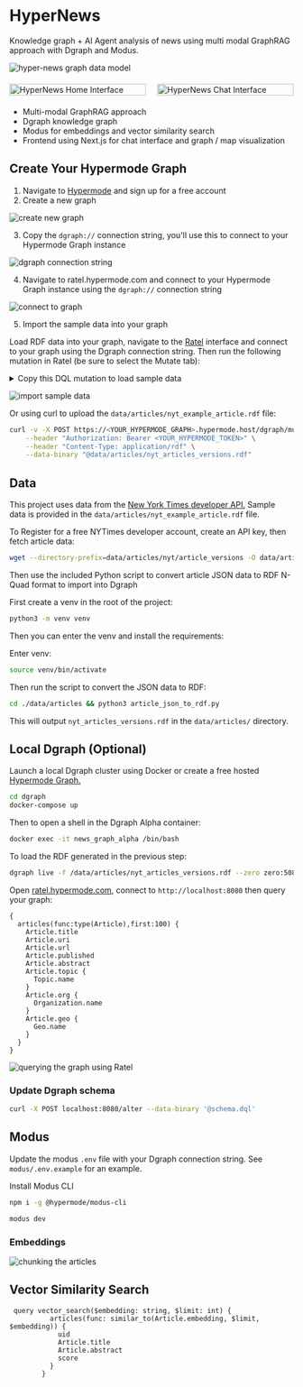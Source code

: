 # HyperNews

Knowledge graph + AI Agent analysis of news using multi modal GraphRAG approach with Dgraph and Modus.

![hyper-news graph data model](img/graph-model.png)

<!-- trunk-ignore(markdownlint/MD033) -->
<div style="display: flex; gap: 20px; margin: 20px 0;">
  <!-- trunk-ignore(markdownlint/MD033) -->
  <div style="flex: 1;">
    <!-- trunk-ignore(markdownlint/MD033) -->
    <img src="img/hypernews-home.png" alt="HyperNews Home Interface" style="width: 100%; height: auto;">
  </div>
  <!-- trunk-ignore(markdownlint/MD033) -->
  <div style="flex: 1;">
    <!-- trunk-ignore(markdownlint/MD033) -->
    <img src="img/hypernews-chat-1.png" alt="HyperNews Chat Interface" style="width: 100%; height: auto;">
  </div>
</div>

- Multi-modal GraphRAG approach
- Dgraph knowledge graph
- Modus for embeddings and vector similarity search
- Frontend using Next.js for chat interface and graph / map visualization

## Create Your Hypermode Graph

1. Navigate to [Hypermode](https://hypermode.com) and sign up for a free account
2. Create a new graph

![create new graph](img/hypermode-1.png)

3. Copy the `dgraph://` connection string, you'll use this to connect to your Hypermode Graph instance

![dgraph connection string](img/hypermode-2.png)

4. Navigate to ratel.hypermode.com and connect to your Hypermode Graph instance using the `dgraph://` connection string

![connect to graph](img/hypermode-3.png)

5. Import the sample data into your graph

Load RDF data into your graph, navigate to the [Ratel](https://ratel.hypermode.com) interface and connect to your graph using the Dgraph connection string. Then run the following mutation in Ratel (be sure to select the Mutate tab):

<details>

<summary>Copy this DQL mutation to load sample data</summary>

```dql
{
  set {
    _:89285c4b-ab8b-424c-9563-3236d425c2c8 <dgraph.type> "Article" .
_:89285c4b-ab8b-424c-9563-3236d425c2c8 <Article.title> "The Scammer’s Manual: How to Launder Money and Get Away With It" .
_:89285c4b-ab8b-424c-9563-3236d425c2c8 <Article.abstract> "Documents and insiders reveal how one of the world’s major money laundering networks operates." .
_:89285c4b-ab8b-424c-9563-3236d425c2c8 <Article.uri> "nyt://article/6ff00f2a-405a-5b74-99e6-f98f9a409884" .
_:89285c4b-ab8b-424c-9563-3236d425c2c8 <Article.url> "https://www.nytimes.com/2025/03/23/world/asia/cambodia-money-laundering-huione.html" .
_:89285c4b-ab8b-424c-9563-3236d425c2c8 <Article.published> "2025-03-23"^^<xs:dateTime> .
_:89285c4b-ab8b-424c-9563-3236d425c2c8 <Article.embedding> "[-0.00092336035, 0.08019862, -0.20520164, -0.02801375, 0.0619933, -0.023047846, -0.024484178, 0.020529592, -0.019200675, -0.015409428, -0.056252223, 0.0053777467, 0.08128055, -0.016721966, 0.046918496, -0.04687526, -0.04218578, -0.028148863, -0.042824, 0.020917423, -0.054316618, -0.032370504, -0.028675629, 0.03997199, 0.08500988, 0.017144531, -0.024979042, -0.067222975, 0.004198151, -0.06910834, 0.02121037, -0.078714, -0.053253673, -0.021370014, -0.07213128, -0.02874543, 0.055938214, 0.034668747, -0.02257444, 0.015734173, 0.002615116, 0.037297964, -0.067191556, -0.07372232, 0.0028610034, -0.007968908, 0.0040147076, -0.01675361, 0.04276194, -0.07062117, -0.013656893, 0.069650106, 0.028920174, 0.044660687, 0.031548288, -0.037835848, -0.0064255716, 0.028911343, 0.0009169275, -0.075062, 0.087536186, 0.036825977, -0.007732731, 0.042635478, 0.024788087, -0.038203984, -0.023310525, 0.021034213, 0.00862608, -0.028094534, 0.038340803, -0.007804469, 0.019761235, -0.00019656407, 0.009244875, -0.0032964468, -0.008558698, 0.0132178115, 0.008608392, 0.064217165, 0.046111107, 0.041003242, 0.04581497, 0.020273658, 0.031235896, 0.037693854, -0.013772649, -0.057372384, -0.029200299, 0.053801484, 0.05163047, 0.0047667134, 0.037192836, 0.00623493, -0.02796813, 0.007358853, -0.035745107, 0.01275867, -0.068552606, 0.018099979, -0.020371858, -0.0604366, 0.02112771, 0.021530883, 0.0660968, 0.04888558, 0.009426717, -0.010862091, -0.002711214, 0.013900116, -0.0012326023, 0.020527879, -0.014266488, 0.03844581, 0.008625611, -0.01873364, 0.066690415, 0.0015498915, 0.009729749, 0.058517713, -0.017636323, -0.053251754, -0.023646954, 0.035909656, 0.069451794, 0.016912527, -0.02761872, 0.0029756494, 0.014486133, -0.012998973, 0.02205689, 0.0031078763, -0.010682541, -0.028948735, 0.04719423, 0.077531666, -0.03247138, -0.020979341, -0.031888198, 0.041427974, 0.030766841, 0.002485652, -0.011419673, -0.00673966, -0.023038143, -0.05797337, 0.04556867, 0.0015720715, -0.031727538, -0.018073529, -0.016680855, 0.037625983, -0.04260436, -0.010235528, -0.015568282, -0.030205876, 0.012808569, -0.03778036, 0.042217124, 0.058812555, 0.025896199, -0.017201565, -0.021295544, 0.049216032, -0.035258055, -0.03243178, 0.014102597, 0.0703021, 0.020382358, 0.024729572, -0.021165065, -0.01659005, -0.064313434, 0.010731041, 0.035184678, 0.0056777354, 0.020912189, -0.02150295, 0.07346336, -0.035706487, 0.023945468, -0.026387697, 0.03752386, 0.011889463, 0.0053924406, 0.009470379, 0.0002595008, -0.058607556, 0.032467753, -0.0790825, -0.025970004, 0.031038005, -0.014906579, -0.018815886, -0.009827676, -0.0027572436, 0.013217778, 0.005055923, 0.06915567, -0.06889581, -0.041622456, -0.015985116, -0.041358333, 0.023209602, 0.016503107, 0.026923068, -0.00042518275, 0.032977626, -0.0072815083, 0.04653621, 0.080644496, -0.03536173, 0.010074264, -0.0069507305, 0.0271821, 0.0039338847, -0.00079465157, 0.0052043544, -0.009887138, -0.0049203816, -0.0019415795, 0.011910781, 0.071534336, -0.0052370583, 0.02462654, -0.0096801305, -0.06351153, -0.057395328, -0.024206541, 0.012500014, -0.040890157, -0.090973295, 0.027518911, 0.049901217, -0.026148353, -0.011612191, 0.0130564375, 0.043747183, -0.015552951, 0.043537293, -0.013374157, 0.0017572222, -0.0826361, -0.045705117, -0.04189465, 0.015048251, -0.01184995, -0.04249196, -0.011480411, 0.032527987, 0.023902439, -0.028324336, 0.04576082, 0.010670752, 0.015860224, -0.049910758, -0.029140323, 0.03384373, 0.014318717, 0.017532011, 0.016961541, -0.013189144, 0.06977469, -0.030133663, -0.013400961, -0.06195383, -0.01763788, -0.00073777395, 0.014173, -0.020227041, -0.002678048, 0.03331537, -0.017337443, 0.029439004, -0.02108535, 0.0019703307, 0.0033391328, -0.032127813, -0.06741484, 0.033954434, -0.06429553, -0.0028248366, -0.007518107, -0.04252335, -0.008083261, 0.005591775, 0.042388357, 0.037710037, 0.015690051, 0.011415067, 0.045998093, 0.023077747, 0.022285031, 0.007848019, 0.02653441, -0.028178923, 0.064425625, 0.019558094, 0.006392563, -0.061338507, 0.019965772, 0.027877463, 0.031860583, 0.08822621, 0.0021118685, -0.013568788, 0.012213977, 0.011794686, 0.011746287, -0.04255532, -0.031801987, -0.009595038, 0.0044615394, -0.002963593, -0.022992183, 0.032160193, 0.036371764, 0.018271908, 0.034596313, 0.032899648, -0.008284464, 0.017361738, -0.0075536575, -0.062124927, -0.040073045, 0.010940779, -0.035344217, -0.03577145, -0.044543967, -0.028875787, -0.0077759298, -0.0059001166, 0.026630562, -0.056429848, -0.018643763, 0.045417435, 0.015638778, 0.05498249, -0.015287093, 0.032274425, 0.059427407, -0.007727988, -0.041915257, -0.06761483, -0.015008637, -0.011633817, -0.04473641, 0.010761395, 0.04737682, 0.020224057, -0.039018407, -0.023809792, -0.0315297, -0.045886453, 0.027362607, -0.06854348, 0.02782585, 0.041447368, 0.03809086, -0.032552384, 0.058733862, -0.014951105, 0.03515661, -0.028550006, 0.004903542, 0.047009293, 0.08951287, -0.05251088, 0.0056321933, 0.02853476, -0.017408922, -0.0007259677, 0.01570457, 0.05601831, 0.00045348034, 0.033282496, -0.06320938, -0.003964976, -0.0066398317, 0.044095527, 0.02724642, -0.0070754625, -0.010164292, 0.022364479, 0.026957694, 0.011359415, -0.00507983, -0.042396206, 0.02793773, 0.013252221, -0.012907043, 0.012618729, -0.03461427, -0.0480666, 0.014978358, -0.019859375, 0.017425848, 0.03661084, 0.004448306, 0.011517026, -0.018720599, -0.035887994, -0.038497705, -0.028822478, -0.006980379, 0.05472221, -0.04450025, -0.05632212, 0.045090903, 0.004140744, 0.030121047, 0.068631604, -0.018199425, -0.04147701, 0.0013565508, 0.0387545, 0.0010663066, -0.016067801, -0.011043612, -0.014498814, 0.041405533, 0.025963515, 0.0022729675, -0.027385194, -0.045072332, 0.014473708, 0.054770585, 0.04293996, -0.04913008, -0.045752753, -0.014389631, 0.02197701, 0.02710036, -0.0025271992, -0.015185406, -0.005807928, 0.032912966, 0.0006084796, -0.0029794278, 0.08321632, 0.016833676, -0.022266852, -0.027260445, -0.042198524, 0.056657296, 0.059921164, 0.042768054, 0.0024016933, -0.061421957, 0.011560237, -0.017120233, -0.0030691596, 0.00937358, 0.037908707, 0.0679356, -0.04137055, 0.055778105, -0.027445912, -0.001642649, -0.016804658, 0.008598339, 0.028056495, -0.052670244, 0.021219566, 0.007842755, -0.028742116, 0.0019134064, -0.011207349, 0.022336535, 0.05224679, -0.045004237, 0.053058077, -0.004145731, 0.020089436, 0.013568293, -0.035345018, -0.021599242, 0.029634938, -0.0030767056, 0.0686824, 0.043787353, 0.019378748, -0.041557625, -0.033745863, 0.00733813, 0.039741762, 0.004618008, -0.024221482, -0.0023694562, -0.012751473, -0.034096964, 0.015345173, 0.02447983, -0.0373734, -0.02011196, -0.048121143, 0.008796358, -0.041615844, 0.01688993, 0.030263092, 0.064987145, 0.046141334, -0.045482814, -0.0042524887, 0.057846647, -0.030249111, 0.02020339, -0.025006311, -0.040750742, -0.021008646, -0.06500083, 0.0048085167, -0.046050336, 0.0054290835, 0.052986104, -0.05343075, 0.01965922, 0.0053141345, 0.0042541022, 0.047251824, -0.03221435, 0.016750986, -0.00782761, 0.008853598, -0.05310723, -0.0019603225, -0.008194657, -0.009547082, 0.009860242, -0.017178293, 0.0057994653, 0.043968532, -0.03219604, 0.005740256, 0.04186425, 0.0028427385, 0.015410917, 0.036574762, 0.028851394, 0.05251656, 0.044300422, -0.00097071595, -0.017772328, 0.0455604, 0.032544456, -0.04255213, 0.02168945, 0.004174097, -0.010517134, -0.05498138, 0.02181252, -0.02523621, 0.017497573, -0.024966814, 0.035447225, -0.018723119, 0.03550715, 0.03292103, -0.049964573, -0.017485676, -0.0026190714, 0.010797091, 0.07539779, -0.00016223868, -0.003050531, -0.0030678746, -0.042440422, 0.0101693515, 0.023200147, 0.023714352, -0.0064566624, -0.041058153, -0.057399467, -0.026196888, -0.0050000492, 0.009607953, 0.014601306, 0.001973055, -0.024421114, -0.0732341, 0.028464071, -0.061172992, 0.0232216, 0.019396607, 0.03719588, 0.0111135235, -0.05751737, -0.014568351, 0.012197814, -0.045055896, 0.0032212588, 0.05991664, 0.035642795, -0.04810081, 0.016432445, 0.0027162533, -0.0044268565, 0.01705664, -0.027747115, -0.06991077, -0.033055726, 0.016111575, 0.024187468, -0.06343779, 0.024146182, 0.019591013, 0.052808408, 0.030370824, -0.010137371, -0.006190875, 0.043305665, -0.0165903, -0.034973886, -0.062047835, 0.053061135, -0.027758272, 0.020876635, 0.0036199368, 0.00879301, -0.021009615, -0.029611062, -0.04211273, 0.04090435, -0.04021969, 0.028844664, -0.012987946, -0.0564927, -0.07249975, -0.0259275, 0.04196351, -0.03435903, 0.05718409, -0.030328413, -0.08229106, -0.055770762, 0.03630975, -0.034760907, 0.00054879417, 0.021047873, 0.072642975, 0.034297425, -0.04290415, 0.0116295945, 0.04317626, 0.025564436, -0.009465236, -0.007362335, 0.07016368, 0.048913628, -0.0051406906, 0.062317465, 0.0032403183, 0.014619263, -0.01384008, -0.017416125, -0.053162854, 0.043165516, -0.01638602, -0.06531059, -0.048403855, -0.021571305, 0.034827694, 0.015485262, 0.010537887, 0.037235845, -0.027256703, 0.01626456, -0.0027154225, -0.0979388, -0.0068774517, 0.002590695, -0.005167225, 0.031932924, -0.016133144, -0.029611679, 0.028033081, 0.069326274, -0.0000070652745, -0.020393176, -0.0063950093, 0.023815803, 0.07099068, 0.050766762, -0.040337384, -0.001003275, -0.0652714, -0.0052209944, -0.02312912, 0.013849191, -0.026310049, -0.023425013, -0.04465653, -0.009056439, -0.047710303, 0.0593378, 0.054269917, -0.03018837, -0.009661419, -0.078084394, 0.029557053, -0.009751387, 0.03599116, 0.014580041, 0.049669903, -0.017366845, -0.01187832, 0.031961273, 0.014016153, 0.031833317, -0.0029964242, -0.010907685, -0.03270562, -0.017315654, 0.018068928, 0.010936387, 0.007036878, -0.02308606, -0.04356114, -0.012266045, 0.009524769, 0.054658215, 0.020560471, -0.06412476, -0.04694482, -0.014909701, 0.024904164, 0.05259251, -0.012254937, -0.0048896796, -0.0072809425, -0.015564722, -0.0017214327, -0.02432279, -0.005291404, -0.0055601713, 0.008851829, -0.049824335, -0.034753803, -0.033773642, -0.05969345, -0.05878465, 0.021867614, -0.02654156, -0.030088758, -0.004052159, -0.0037078303, 0.018328678, 0.017710697, -0.0069703492, -0.025681809, 0.059779778, 0.007263781, 0.030907065, 0.022000073, 0.010014955, 0.02152092, -0.023167983, 0.035864413, 0.12227517, 0.03313528, 0.027485542, -0.016374348, 0.00008891975, 0.023746016, -0.022095548, -0.0589547, 0.0007231653, 0.00043499618 ]" .
_:bd5ff24a-4ec2-4066-9652-5171f57ef771 <dgraph.type> "Author" .
_:bd5ff24a-4ec2-4066-9652-5171f57ef771 <Author.name> "Selam Gebrekidan" .
_:bd5ff24a-4ec2-4066-9652-5171f57ef771 <Author.article> _:89285c4b-ab8b-424c-9563-3236d425c2c8 .
_:e2476b0a-133c-4685-a8d8-a1b98236c346 <dgraph.type> "Author" .
_:e2476b0a-133c-4685-a8d8-a1b98236c346 <Author.name> "Joy Dong" .
_:e2476b0a-133c-4685-a8d8-a1b98236c346 <Author.article> _:89285c4b-ab8b-424c-9563-3236d425c2c8 .
_:824a5abb-4454-4115-a940-7dee8fa0fc60 <dgraph.type> "Author" .
_:824a5abb-4454-4115-a940-7dee8fa0fc60 <Author.name> "Chang W. Lee" .
_:824a5abb-4454-4115-a940-7dee8fa0fc60 <Author.article> _:89285c4b-ab8b-424c-9563-3236d425c2c8 .
_:e2cdac1e-7a47-4cd8-8fd9-897bd20f1c80 <dgraph.type> "Author" .
_:e2cdac1e-7a47-4cd8-8fd9-897bd20f1c80 <Author.name> "Weiyi Cai" .
_:e2cdac1e-7a47-4cd8-8fd9-897bd20f1c80 <Author.article> _:89285c4b-ab8b-424c-9563-3236d425c2c8 .
_:11e2c957-ab09-47cb-9754-150657c615ba <dgraph.type> "Topic" .
_:11e2c957-ab09-47cb-9754-150657c615ba <Topic.name> "Frauds and Swindling" .
_:89285c4b-ab8b-424c-9563-3236d425c2c8 <Article.topic> _:11e2c957-ab09-47cb-9754-150657c615ba .
_:ffaa96d6-5af6-466c-8c2b-0151790b671b <dgraph.type> "Topic" .
_:ffaa96d6-5af6-466c-8c2b-0151790b671b <Topic.name> "Money Laundering" .
_:89285c4b-ab8b-424c-9563-3236d425c2c8 <Article.topic> _:ffaa96d6-5af6-466c-8c2b-0151790b671b .
_:938fce1b-f6de-4caf-aef0-a5e9dcc06d68 <dgraph.type> "Topic" .
_:938fce1b-f6de-4caf-aef0-a5e9dcc06d68 <Topic.name> "Banking and Financial Institutions" .
_:89285c4b-ab8b-424c-9563-3236d425c2c8 <Article.topic> _:938fce1b-f6de-4caf-aef0-a5e9dcc06d68 .
_:73a8ba4b-cc46-4f8d-9d8b-8db5742ee8a9 <dgraph.type> "Topic" .
_:73a8ba4b-cc46-4f8d-9d8b-8db5742ee8a9 <Topic.name> "Robberies and Thefts" .
_:89285c4b-ab8b-424c-9563-3236d425c2c8 <Article.topic> _:73a8ba4b-cc46-4f8d-9d8b-8db5742ee8a9 .
_:fb47eee6-1f37-4ba9-b3a3-c8c745a95b6a <dgraph.type> "Topic" .
_:fb47eee6-1f37-4ba9-b3a3-c8c745a95b6a <Topic.name> "Virtual Currency" .
_:89285c4b-ab8b-424c-9563-3236d425c2c8 <Article.topic> _:fb47eee6-1f37-4ba9-b3a3-c8c745a95b6a .
_:7207a7e0-6e79-4c43-98cc-e42f683f3b0a <dgraph.type> "Topic" .
_:7207a7e0-6e79-4c43-98cc-e42f683f3b0a <Topic.name> "Computers and the Internet" .
_:89285c4b-ab8b-424c-9563-3236d425c2c8 <Article.topic> _:7207a7e0-6e79-4c43-98cc-e42f683f3b0a .
_:4f995f34-7696-410d-b078-a4d1ee148a97 <dgraph.type> "Topic" .
_:4f995f34-7696-410d-b078-a4d1ee148a97 <Topic.name> "audio-neutral-immersive" .
_:89285c4b-ab8b-424c-9563-3236d425c2c8 <Article.topic> _:4f995f34-7696-410d-b078-a4d1ee148a97 .
_:d7adb31c-8e55-4fa9-ab43-a459ced1029d <dgraph.type> "Topic" .
_:d7adb31c-8e55-4fa9-ab43-a459ced1029d <Topic.name> "audio-neutral-suspenseful" .
_:89285c4b-ab8b-424c-9563-3236d425c2c8 <Article.topic> _:d7adb31c-8e55-4fa9-ab43-a459ced1029d .
_:a26e6f17-c097-4eed-95fe-7aeb2c69d437 <dgraph.type> "Organization" .
_:a26e6f17-c097-4eed-95fe-7aeb2c69d437 <Organization.name> "Huione Group" .
_:89285c4b-ab8b-424c-9563-3236d425c2c8 <Article.org> _:a26e6f17-c097-4eed-95fe-7aeb2c69d437 .
_:0f2945ba-37bb-4ff9-affe-252050811d67 <dgraph.type> "Organization" .
_:0f2945ba-37bb-4ff9-affe-252050811d67 <Organization.name> "Tether Operations Ltd" .
_:89285c4b-ab8b-424c-9563-3236d425c2c8 <Article.org> _:0f2945ba-37bb-4ff9-affe-252050811d67 .
_:161a05a2-81ea-4863-b982-fe48325f45de <dgraph.type> "Organization" .
_:161a05a2-81ea-4863-b982-fe48325f45de <Organization.name> "Telegram LLC" .
_:89285c4b-ab8b-424c-9563-3236d425c2c8 <Article.org> _:161a05a2-81ea-4863-b982-fe48325f45de .
_:282dca5c-dd1b-49f6-9919-4c9c42d4845f <dgraph.type> "Geo" .
_:282dca5c-dd1b-49f6-9919-4c9c42d4845f <Geo.name> "Phnom Penh (Cambodia)" .
_:282dca5c-dd1b-49f6-9919-4c9c42d4845f <Geo.location> "{'type':'Point','coordinates':[104.9282,11.5564]}"^^<geo:geojson> .
_:89285c4b-ab8b-424c-9563-3236d425c2c8 <Article.geo> _:282dca5c-dd1b-49f6-9919-4c9c42d4845f .
_:e7bd6a4e-3d86-4cf1-a226-61cd3a89c278 <dgraph.type> "Geo" .
_:e7bd6a4e-3d86-4cf1-a226-61cd3a89c278 <Geo.name> "Cambodia" .
_:e7bd6a4e-3d86-4cf1-a226-61cd3a89c278 <Geo.location> "{'type':'Point','coordinates':[104.9910,12.5657]}"^^<geo:geojson> .
_:89285c4b-ab8b-424c-9563-3236d425c2c8 <Article.geo> _:e7bd6a4e-3d86-4cf1-a226-61cd3a89c278 .
_:2ec51336-568e-4c86-8d77-1592afa83611 <dgraph.type> "Image" .
_:2ec51336-568e-4c86-8d77-1592afa83611 <Image.caption> "Huione is a constellation of affiliates. The headquarters of one of its companies, Huione Pay, is in Phnom Penh, Cambodia." .
_:2ec51336-568e-4c86-8d77-1592afa83611 <Image.url> "https://static01.nyt.com/images/2025/03/10/multimedia/00int-moneylaundering-03-hpgl/00int-moneylaundering-03-hpgl-thumbStandard.jpg" .
_:2ec51336-568e-4c86-8d77-1592afa83611 <Image.article> _:89285c4b-ab8b-424c-9563-3236d425c2c8 .
  }
}
```

</details>

![import sample data](img/hypermode-4.png)

Or using curl to upload the `data/articles/nyt_example_article.rdf` file:

```bash
curl -v -X POST https://<YOUR_HYPERMODE_GRAPH>.hypermode.host/dgraph/mutate \
    --header "Authorization: Bearer <YOUR_HYPERMODE_TOKEN>" \
    --header "Content-Type: application/rdf" \
    --data-binary "@data/articles/nyt_articles_versions.rdf"
```

## Data

This project uses data from the [New York Times developer API.](https://developer.nytimes.com/docs/most-popular-product/1/overview) Sample data is provided in the `data/articles/nyt_example_article.rdf` file.

To Register for a free NYTimes developer account, create an API key, then fetch article data:

```bash
wget --directory-prefix=data/articles/nyt/article_versions -O data/articles/nyt/article_versions/data.json https://api.nytimes.com/svc/mostpopular/v2/viewed/1.json?api-key=yourkey
```

Then use the included Python script to convert article JSON data to RDF N-Quad format to import into Dgraph

First create a venv in the root of the project:

```bash
python3 -m venv venv
```

Then you can enter the venv and install the requirements:

Enter venv:

```bash
source venv/bin/activate
```

Then run the script to convert the JSON data to RDF:

```bash
cd ./data/articles && python3 article_json_to_rdf.py
```

This will output `nyt_articles_versions.rdf` in the `data/articles/` directory.

## Local Dgraph (Optional)

Launch a local Dgraph cluster using Docker or create a free hosted [Hypermode Graph.](https://hypermode.com)

```bash
cd dgraph
docker-compose up
```

Then to open a shell in the Dgraph Alpha container:

```bash
docker exec -it news_graph_alpha /bin/bash
```

To load the RDF generated in the previous step:

```bash
dgraph live -f /data/articles/nyt_articles_versions.rdf --zero zero:5080
```

Open [ratel.hypermode.com](https://ratel.hypermode.com), connect to `http://localhost:8080` then query your graph:

```dql
{
  articles(func:type(Article),first:100) {
	Article.title
    Article.uri
    Article.url
    Article.published
    Article.abstract
    Article.topic {
      Topic.name
    }
    Article.org {
      Organization.name
    }
    Article.geo {
      Geo.name
    }
  }
}
```

![querying the graph using Ratel](img/ratel-query.png)

### Update Dgraph schema

```bash
curl -X POST localhost:8080/alter --data-binary '@schema.dql'
```

## Modus

Update the modus `.env` file with your Dgraph connection string. See `modus/.env.example` for an example.

Install Modus CLI

```bash
npm i -g @hypermode/modus-cli
```

```bash
modus dev
```

### Embeddings

![chunking the articles](img/chunks.png)

## Vector Similarity Search

```dql
 query vector_search($embedding: string, $limit: int) {
          articles(func: similar_to(Article.embedding, $limit, $embedding)) {
            uid
            Article.title
            Article.abstract
            score
          }
        }
```

